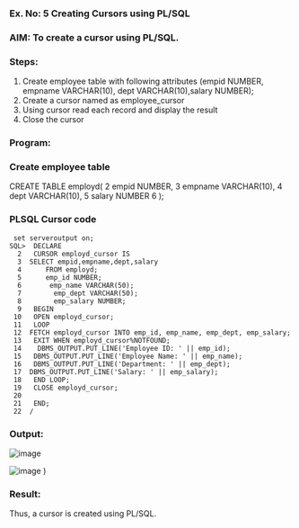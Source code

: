 ### Ex. No: 5 Creating Cursors using PL/SQL

### AIM: To create a cursor using PL/SQL.

### Steps:
1. Create employee table with following attributes (empid NUMBER, empname VARCHAR(10), dept VARCHAR(10),salary NUMBER);
2. Create a cursor named as employee_cursor
3. Using cursor read each record and display the result
4. Close the cursor

### Program:

### Create employee table

 CREATE TABLE employd(
  2  empid NUMBER,
  3    empname VARCHAR(10),
  4    dept VARCHAR(10),
  5    salary NUMBER
  6  );

### PLSQL Cursor code
```
 set serveroutput on;
SQL>  DECLARE
  2   CURSOR employd_cursor IS
  3  SELECT empid,empname,dept,salary
  4      FROM employd;
  5      emp_id NUMBER;
  6       emp_name VARCHAR(50);
  7        emp_dept VARCHAR(50);
  8        emp_salary NUMBER;
  9   BEGIN
 10   OPEN employd_cursor;
 11   LOOP
 12  FETCH employd_cursor INTO emp_id, emp_name, emp_dept, emp_salary;
 13   EXIT WHEN employd_cursor%NOTFOUND;
 14    DBMS_OUTPUT.PUT_LINE('Employee ID: ' || emp_id);
 15   DBMS_OUTPUT.PUT_LINE('Employee Name: ' || emp_name);
 16   DBMS_OUTPUT.PUT_LINE('Department: ' || emp_dept);
 17  DBMS_OUTPUT.PUT_LINE('Salary: ' || emp_salary);
 18   END LOOP;
 19   CLOSE employd_cursor;
 20
 21   END;
 22  /

```
### Output:
![image](https://github.com/Anandanaruvi/Ex-no-6-Creating-Cursors-using-PL-SQL/assets/120443233/56c4bdff-c542-4f67-9ef2-ef11407cc27c)

![image](https://github.com/Anandanaruvi/Ex-no-6-Creating-Cursors-using-PL-SQL/assets/120443233/63a16d70-17a7-4a5d-95a4-536c7d1496ad)
)

### Result:

Thus, a cursor is created using PL/SQL.

